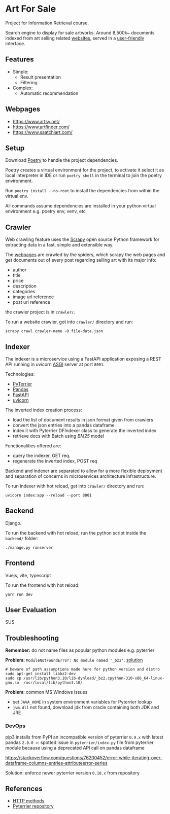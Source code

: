 # Art For Sale
Project for Information Retrieval course.

Search engine to display for sale artworks. 
Around 8,500k~ documents indexed from art selling related [websites](#webpages), 
served in a [user-friendly](#user-evaluation) interface.

## Features
- Simple:
  - Result presentation
  - Filtering
- Complex:
  - Automatic recommendation

## Webpages
- https://www.artsy.net/
- https://www.artfinder.com/
- https://www.saatchiart.com/

## Setup
Download 
[Poetry](https://python-poetry.org/)
to handle the project dependencies.

Poetry creates a virtual environment for the project, to activate it select it as local interpreter in IDE or
run `poetry shell` in the terminal to join the poetry environment.

Run `poetry install --no-root` to install the dependencies from within the virtual env.

All commands assume dependencies are installed in your python virtual environment e.g. poetry env, venv, etc

## Crawler
Web crawling feature uses the 
[Scrapy](https://scrapy.org/)
open source Python framework for extracting data in a fast, simple and extensible way. 

The [webpages](#webpages) are crawled by the spiders, which scrapy the web pages and get
documents out of every post regarding selling art with its major info:
- author
- title
- price
- description
- categories
- image url reference
- post url reference

the crawler project is in `crawler/`.

To run a website crawler, got into `crawler/` directory and run:
```shell
scrapy crawl crawler-name -O file-data.json
```

## Indexer
The indexer is a microservice using a FastAPI application exposing a REST API running in uvicorn
[ASGI](https://en.wikipedia.org/wiki/Asynchronous_Server_Gateway_Interface)
server at port `8001`.

Technologies:
- [PyTerrier](https://pyterrier.readthedocs.io/en/latest/index.html)
- [Pandas](https://pandas.pydata.org/)
- [FastAPI](https://fastapi.tiangolo.com/)
- [uvicorn](https://www.uvicorn.org/)

The inverted index creation process:
- load the list of document results in json format given from crawlers
- convert the json entries into a pandas dataframe
- index it with Pyterrier DFIndexer class to generate the inverted index
- retrieve docs with Batch using _BM25_ model

Functionalities offered are:
- query the indexer, GET req.
- regenerate the inverted index, POST req

Backend and indexer are separated to allow for a more flexible deployment
and separation of concerns in microservices architecture infrastructure.

To run indexer with hot reload, get into `crawler/` directory and run:
```shell
uvicorn index:app --reload --port 8001
```

## Backend
Django.

To run the backend with hot reload, run the python script inside the `backend/` folder: 
```shell
./manage.py runserver
```

## Frontend 
Vuejs, vite, typescript

To run the frontend with hot reload:
```shell
yarn run dev
```

## User Evaluation
SUS

## Troubleshooting
**Remember:** do not name files as popular python modules e.g. pyterrier

**Problem:** `ModuleNotFoundError: No module named '_bz2'`.
[solution](https://stackoverflow.com/questions/12806122/missing-python-bz2-module)

```shell
# beware of path assumptions made here for python version and distro
sudo apt-get install libbz2-dev
sudo cp /usr/lib/python3.10/lib-dynload/_bz2.cpython-310-x86_64-linux-gnu.so  /usr/local/lib/python3.10/
```

**Problem**: common MS Windows issues
- set `JAVA_HOME` in system environment variables for Pyterrier lookup
- `jvm.dll` not found, download jdk from oracle containing both JDK and JRE

### DevOps
pip3 installs from PyPI an incompatible version of pyterrier `0.9.x` with latest pandas `2.0.0 >`:
spotted issue in `pyterrier/index.py` file from pyterrier module because
using a deprecated API call on pandas dataframe

https://stackoverflow.com/questions/76200452/error-while-iterating-over-dataframe-columns-entries-attributeerror-series

Solution: enforce newer pyterrier version `0.10.x` from repository

## References

- [HTTP methods](https://developer.mozilla.org/en-US/docs/Web/HTTP/Methods)
- [Pyterrier repository](https://github.com/terrier-org/pyterrier.git)
